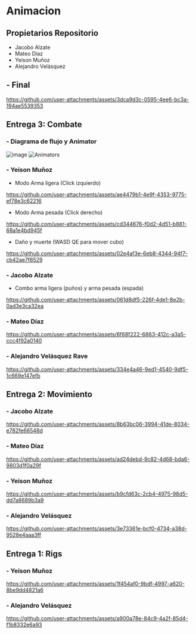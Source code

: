 # Animacion
## Propietarios Repositorio
  - Jacobo Alzate
  - Mateo Díaz
  - Yeison Muñoz
  - Alejandro Velásquez


## - Final

https://github.com/user-attachments/assets/3dca9d3c-0595-4ee6-bc3a-194ae5539353

## Entrega 3: Combate 
### - Diagrama de flujo y Animator
   ![image](https://github.com/user-attachments/assets/c0c1b602-8715-4f55-b5a1-94587154927b)
   ![Animators](https://github.com/user-attachments/assets/4a4ddc6d-3e77-4666-8733-839daf53110e)

 ### - Yeison Muñoz
   - Modo Arma ligera (Click izquierdo)
     
https://github.com/user-attachments/assets/ae4479b1-4e9f-4353-9775-ef78e3c62216
   - Modo Arma pesada (Click derecho)

https://github.com/user-attachments/assets/cd344676-f0d2-4d51-b881-68a1e4bd945f
   - Daño y muerte (WASD QE para mover cubo)

https://github.com/user-attachments/assets/02e4af3e-6eb8-4344-94f7-cb42ae7f8529

### - Jacobo Alzate
  - Combo arma ligera (puños) y arma pesada (espada)

https://github.com/user-attachments/assets/061d8df5-226f-4de1-8e2b-0ad3e3ca32ea

### - Mateo Díaz

https://github.com/user-attachments/assets/6f68f222-6863-412c-a3a5-ccc4f92a0140

### - Alejandro Velásquez Rave

https://github.com/user-attachments/assets/334e4a46-9ed1-4540-9df5-1c669e147efb

## Entrega 2: Movimiento 
 ### - Jacobo Alzate
 https://github.com/user-attachments/assets/8b63bc06-3994-41de-8034-e782fe66548d

 ### - Mateo Díaz
 https://github.com/user-attachments/assets/ad24debd-9c82-4d68-bda6-9803d1f0a29f
 
 ### - Yeison Muñoz
 https://github.com/user-attachments/assets/b9cfd63c-2cb4-4975-98d5-dd7a8689b3a9
 
 ### - Alejandro Velásquez
 https://github.com/user-attachments/assets/3e73361e-bcf0-4734-a38d-9528e4aaa3ff

## Entrega 1: Rigs 
 ### - Yeison Muñoz
 https://github.com/user-attachments/assets/1f454af0-9bdf-4997-a620-8be9dd4821a6
 
 ### - Alejandro Velásquez
 https://github.com/user-attachments/assets/a900a78e-84c9-4a2f-85d4-f1b8332e6a93






